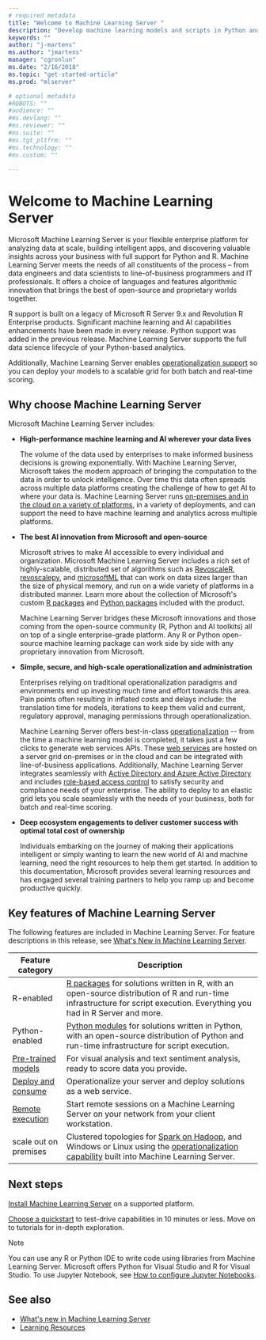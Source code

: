 ```yaml
---
# required metadata
title: "Welcome to Machine Learning Server "
description: "Develop machine learning models and scripts in Python and R for on-prem deployment behind the firewall. Microsoft R Server and Python packages and interpreters are included."
keywords: ""
author: "j-martens"
ms.author: "jmartens"
manager: "cgronlun"
ms.date: "2/16/2018"
ms.topic: "get-started-article"
ms.prod: "mlserver"

# optional metadata
#ROBOTS: ""
#audience: ""
#ms.devlang: ""
#ms.reviewer: ""
#ms.suite: ""
#ms.tgt_pltfrm: ""
#ms.technology: ""
#ms.custom: ""

---
```


# Welcome to Machine Learning Server

Microsoft Machine Learning Server is your flexible enterprise platform for analyzing data at scale, building intelligent apps, and discovering valuable insights across your business with full support for Python and R. Machine Learning Server meets the needs of all constituents of the process – from data engineers and data scientists to line-of-business programmers and IT professionals. It offers a choice of languages and features algorithmic innovation that brings the best of open-source and proprietary worlds together. 

R support is built on a legacy of Microsoft R Server 9.x and Revolution R Enterprise products. Significant machine learning and AI capabilities enhancements have been made in every release. Python support was added in the previous release. Machine Learning Server supports the full data science lifecycle of your Python-based analytics. 

Additionally, Machine Learning Server enables [operationalization support](what-is-operationalization.md) so you can deploy your models to a scalable grid for both batch and real-time scoring.


## Why choose Machine Learning Server

Microsoft Machine Learning Server includes:

+ **High-performance machine learning and AI wherever your data lives**

  The volume of the data used by enterprises to make informed business decisions is growing exponentially. With Machine Learning Server, Microsoft takes the modern approach of bringing the computation to the data in order to unlock intelligence. Over time this data often spreads across multiple data platforms creating the challenge of how to get AI to where your data is. Machine Learning Server runs [on-premises and in the cloud on a variety of platforms](install/r-server-install-supported-platforms.md), in a variety of deployments, and can support the need to have machine learning and analytics across multiple platforms.

+ **The best AI innovation from Microsoft and open-source**

  Microsoft strives to make AI accessible to every individual and organization. Microsoft Machine Learning Server includes a rich set of highly-scalable, distributed set of algorithms such as [RevoscaleR](r-reference/revoscaler/revoscaler.md), [revoscalepy](python-reference/revoscalepy/revoscalepy-package.md), and [microsoftML](python-reference/microsoftml/microsoftml-package.md) that can work on data sizes larger than the size of physical memory, and run on a wide variety of platforms in a distributed manner. Learn more about the collection of Microsoft's custom [R packages](r-reference/introducing-r-server-r-package-reference.md) and [Python packages](python-reference/introducing-python-package-reference.md) included with the product.
  
  Machine Learning Server bridges these Microsoft innovations and those coming from the open-source community (R, Python and AI toolkits) all on top of a single enterprise-grade platform. Any R or Python open-source machine learning package can work side by side with any proprietary innovation from Microsoft. 

+ **Simple, secure, and high-scale operationalization and administration**

  Enterprises relying on traditional operationalization paradigms and environments end up investing much time and effort towards this area. Pain points often resulting in inflated costs and delays include: the translation time for models, iterations to keep them valid and current, regulatory approval, managing permissions through operationalization.

  Machine Learning Server offers best-in-class [operationalization](what-is-operationalization.md) -- from the time a machine learning model is completed, it takes just a few clicks to generate web services APIs. These [web services](operationalize/concept-what-are-web-services.md) are hosted on a server grid on-premises or in the cloud and can be integrated with line-of-business applications. Additionally, Machine Learning Server integrates seamlessly with [Active Directory and Azure Active Directory](operationalize/configure-authentication.md) and includes [role-based access control](operationalize/configure-roles.md) to satisfy security and compliance needs of your enterprise. The ability to deploy to an elastic grid lets you scale seamlessly with the needs of your business, both for batch and real-time scoring.

+ **Deep ecosystem engagements to deliver customer success with optimal total cost of ownership**

  Individuals embarking on the journey of making their applications intelligent or simply wanting to learn the new world of AI and machine learning, need the right resources to help them get started. In addition to this documentation, Microsoft provides several learning resources and has engaged several training partners to help you ramp up and become productive quickly.


## Key features of Machine Learning Server

The following features are included in Machine Learning Server. For feature descriptions in this release, see [What's New in Machine Learning Server](whats-new-in-machine-learning-server.md).

| Feature category | Description |
|------------------|-------------|
| R-enabled | [R packages](r-reference/introducing-r-server-r-package-reference.md) for solutions written in R, with an open-source distribution of R and run-time infrastructure for script execution. Everything you had in R Server and more. |
| Python-enabled | [Python modules](python-reference/introducing-python-package-reference.md) for solutions written in Python,  with an open-source distribution of Python and run-time infrastructure for script execution.  
| [Pre-trained models](install/microsoftml-install-pretrained-models.md) | For visual analysis and text sentiment analysis, ready to score data you provide. |
| [Deploy and consume](what-is-operationalization.md) | Operationalize your server and deploy solutions as a web service. |
| [Remote execution](r/how-to-execute-code-remotely.md) | Start remote sessions on a Machine Learning Server on your network from your client workstation. |
| scale out on premises | Clustered topologies for [Spark on Hadoop](install/machine-learning-server-hadoop-install.md), and Windows or Linux using the [operationalization capability](operationalize/configure-start-for-administrators.md) built into Machine Learning Server. |



## Next steps

[Install Machine Learning Server](install/machine-learning-server-install.md) on a supported platform. 

[Choose a quickstart](index.yml) to test-drive capabilities in 10 minutes or less. Move on to tutorials for in-depth exploration.

> [!Note]
> You can use any R or Python IDE to write code using libraries from Machine Learning Server. Microsoft offers Python for Visual Studio and R for Visual Studio. To use Jupyter Notebook, see [How to configure Jupyter Notebooks](python/how-to-revoscalepy-jupyter-nb-config.md).

## See also

+ [What's new in Machine Learning Server](whats-new-in-machine-learning-server.md)
+ [Learning Resources](resources-more.md)
